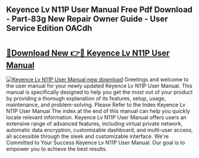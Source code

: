 ## Keyence Lv N11P User Manual Free Pdf Download - Part-83g New Repair Owner Guide - User Service Edition OACdh

# <h2><a href="http://bc10454.oget.top/?id=Keyence+Lv+N11P+User+Manual">🔗Download New 👉🔴 Keyence Lv N11P User Manual</a></h2>

[![Keyence Lv N11P User Manual new download](https://i.imgur.com/5g1atiW.png)](http://bc10454.oget.top/?id=Keyence+Lv+N11P+User+Manual)
Greetings and welcome to the user manual for your newly updated Keyence Lv N11P User Manual. This manual is specifically designed to help you get the most out of your product by providing a thorough explanation of its features, setup, usage, maintenance, and problem-solving. Please Refer to the Index Keyence Lv N11P User Manual The index at the end of this manual can help you quickly locate relevant information. Keyence Lv N11P User Manual offers users an extensive range of advanced features, including virtual private network, automatic data encryption, customizable dashboard, and multi-user access, all accessible through the sleek and customizable interface. We're Committed to Your Success Keyence Lv N11P User Manual. Our goal is to empower you to achieve the best results.

